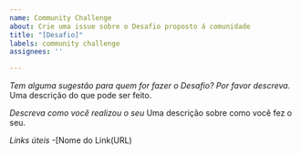 ```yaml
---
name: Community Challenge
about: Crie uma issue sobre o Desafio proposto á comunidade
title: "[Desafio]"
labels: community challenge
assignees: ''

---
```


*Tem alguma sugestão para quem for fazer o Desafio? Por favor descreva.*
Uma descrição do que pode ser feito.

*Descreva como você realizou o seu*
Uma descrição sobre como você fez o seu.

*Links úteis*
-[Nome do Link(URL)
